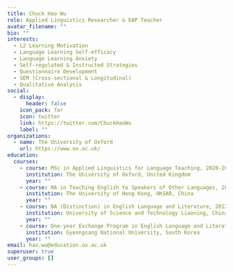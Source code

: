```yaml
---
title: Chuck Hao Wu
role: Applied Linguistics Researcher & EAP Teacher
avatar_filename: ""
bio: ""
interests:
  - L2 Learning Motivation
  - Language Learning Self-efficacy
  - Language Learning Anxiety
  - Self-regulated & Instructed Strategies
  - Questionnaire Development
  - SEM (Cross-sectional & Longitudinal)
  - Qualitative Analysis
social:
  - display:
      header: false
    icon_pack: far
    icon: twitter
    link: https://twitter.com/ChuckHaoWu
    label: ""
organizations:
  - name: The University of Oxford
    url: https://www.ox.ac.uk/
education:
  courses:
    - course: MSc in Applied Linguistics for Language Teaching, 2020-2022
      institution: The University of Oxford, United Kingdom
      year: ""
    - course: MA in Teaching English to Speakers of Other Languages, 2016-2017
      institution: The University of Hong Kong, HKSAR, China
      year: ""
    - course: BA (Distinction) in English Language and Literature, 2012-2016
      institution: University of Science and Technology Liaoning, China
      year: ""
    - course: One-year Exchange Program in English Language and Literature, 2014-2015
      institution: Gyeongsang National University, South Korea
      year: ""
email: hao.wu@education.ox.ac.uk
superuser: true
user_groups: []
---
```

